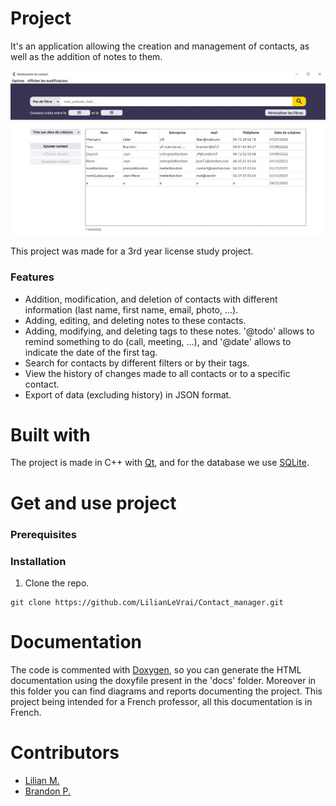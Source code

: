 # Project

It's an application allowing the creation and management of contacts, as well as the addition of notes to them.

![](./imgReadme.JPG)

This project was made for a 3rd year license study project.


### Features 

- Addition, modification, and deletion of contacts with different information (last name, first name, email, photo, ...).
- Adding, editing, and deleting notes to these contacts.
- Adding, modifying, and deleting tags to these notes. '@todo' allows to remind something to do (call, meeting, ...), and '@date' allows to indicate the date of the first tag.
- Search for contacts by different filters or by their tags.
- View the history of changes made to all contacts or to a specific contact.
- Export of data (excluding history) in JSON format.

# Built with 

The project is made in C++ with [Qt](https://www.qt.io/ ""), and for the database we use [SQLite](https://www.sqlite.org/index.html "").

# Get and use project

### Prerequisites



### Installation 

1. Clone the repo. 
```
git clone https://github.com/LilianLeVrai/Contact_manager.git
```


# Documentation

The code is commented with [Doxygen](https://www.doxygen.nl/ ""), so you can generate the HTML documentation using the doxyfile present in the 'docs' folder. Moreover in this folder you can find diagrams and reports documenting the project. 
This project being intended for a French professor, all this documentation is in French.

# Contributors 

- [Lilian M.](https://github.com/LilianLeVrai "")
- [Brandon P.](https://github.com/Branedon "")

